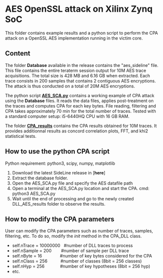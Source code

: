 # AES OpenSSL attack on Xilinx Zynq SoC

This folder contains example results and a python script to perform the CPA attack on a OpenSSL AES implementation running in the victim core.

## Content 

The folder **Database** available in the release contains the "aes_sideline" file. This file contains the entire teraterm session output for 10M AES trace acquisitions. The total size is 428 MB and 6.16 GB when extracted.
Each trace consists in 200 samples that contains 2 contiguous AES encryptions. The attack is thus conducted on a total of 20M AES encryptions.

The python script [**AES_SCA.py**](https://github.com/Remote-HWA/SideLine/blob/master/attack_results/AES_Results/AES_SCA.py) contains a working example of CPA attack using the **Database** files. It reads the data files, applies post-treatment on the traces and computes CPA for each key bytes. File reading, filtering and CPA takes approximately 70 min for the total number of traces. Tested with a standard computer setup: i5-6440HQ CPU with 16 GB RAM.

The folder [**CPA_results**](https://github.com/Remote-HWA/SideLine/tree/master/attack_results/AES_Results/CPA_results) contains the CPA results obtained for 10M traces. It provides additionnal results as concord correlation plots, FFT, and khi2 statistical tests.

## How to use the python CPA script

Python requirement: python3, scipy, numpy, matplotlib 

1) Download the latest SideLine release in [**here**]
2) Extract the database folder.
3) Open the AES_SCA.py file and specify the AES datafile path
4) Open a terminal at the AES_SCA.py location and start the CPA. cmd: python3 AES_SCA.py
5) Wait until the end of processing and go to the newly created  DLL_AES_results folder to observe the results.

## How to modify the CPA parameters

User can modify the CPA parameters such as number of traces, samples, filtering, etc. To do so, modify the _init_ method in the CPA_DLL class.
- self.nTrace = 10000000&nbsp;&nbsp;&nbsp;#number of DLL traces to process
- self.nSample = 200&nbsp;&nbsp;&nbsp;&nbsp;&nbsp;&nbsp;&nbsp;&nbsp;#number of sample per DLL trace
- self.nByte = 16&nbsp;&nbsp;&nbsp;&nbsp;&nbsp;&nbsp;&nbsp;&nbsp;&nbsp;&nbsp;&nbsp;&nbsp;&nbsp;&nbsp;&nbsp;#number of key bytes considered for the CPA
- self.nClass = 256&nbsp;&nbsp;&nbsp;&nbsp;&nbsp;&nbsp;&nbsp;&nbsp;&nbsp;&nbsp;&nbsp;#number of classes (8bit = 256 classes)
- self.nHyp = 256&nbsp;&nbsp;&nbsp;&nbsp;&nbsp;&nbsp;&nbsp;&nbsp;&nbsp;&nbsp;&nbsp;&nbsp;&nbsp;#number of key hypotheses (8bit = 256 hyp)
- etc.



